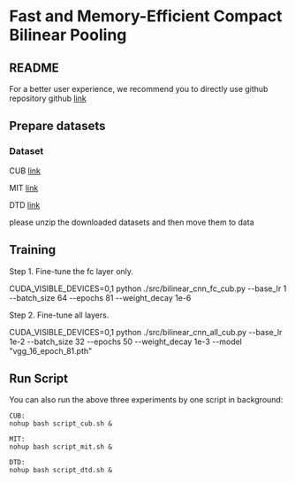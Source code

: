 # Fast and Memory-Efficient Compact Bilinear Pooling
## README
For a better user experience, we recommend you to directly use github repository
github [link](https://github.com/cvpr2021kp2/cvpr2021kp2)

## Prepare datasets
### Dataset
CUB [link](https://www.dropbox.com/s/dsgngcy3fmamgm7/cub200.tar.gz?dl=0)

MIT [link](https://www.dropbox.com/s/n6ymftqk8alihpu/mit.tar.gz?dl=0)

DTD [link](https://www.dropbox.com/s/co5lq11axokwkcj/dtd.tar.gz?dl=0)

please unzip the downloaded datasets and then move them to data


## Training

Step 1. Fine-tune the fc layer only.

CUDA_VISIBLE_DEVICES=0,1 python ./src/bilinear_cnn_fc_cub.py --base_lr 1 --batch_size 64 --epochs 81 --weight_decay 1e-6
    
Step 2. Fine-tune all layers.

CUDA_VISIBLE_DEVICES=0,1 python ./src/bilinear_cnn_all_cub.py --base_lr 1e-2 --batch_size 32 --epochs 50 --weight_decay 1e-3 --model "vgg_16_epoch_81.pth"



## Run Script


You can also run the above three experiments by one script in background:

    CUB:
    nohup bash script_cub.sh &

    MIT:
    nohup bash script_mit.sh &

    DTD:
    nohup bash script_dtd.sh &
